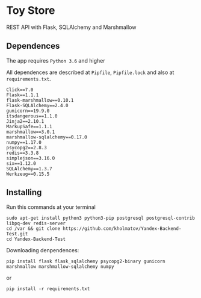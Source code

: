 # Toy Store
REST API with Flask, SQLAlchemy and Marshmallow

## Dependences

The app requires `Python 3.6` and higher

All dependences are described at `Pipfile`, `Pipfile.lock` and also at `requirements.txt`.

```
Click==7.0
Flask==1.1.1
flask-marshmallow==0.10.1
Flask-SQLAlchemy==2.4.0
gunicorn==19.9.0
itsdangerous==1.1.0
Jinja2==2.10.1
MarkupSafe==1.1.1
marshmallow==3.0.1
marshmallow-sqlalchemy==0.17.0
numpy==1.17.0
psycopg2==2.8.3
redis==3.3.8
simplejson==3.16.0
six==1.12.0
SQLAlchemy==1.3.7
Werkzeug==0.15.5
```

## Installing
Run this commands at your terminal
```
sudo apt-get install python3 python3-pip postgresql postgresql-contrib libpq-dev redis-server
cd /var && git clone https://github.com/kholmatov/Yandex-Backend-Test.git
cd Yandex-Backend-Test
```

Downloading denpendences:
```
pip install flask flask_sqlalchemy psycopg2-binary gunicorn marshmallow marshmallow-sqlalchemy numpy
```

or

```pip install -r requirements.txt```
